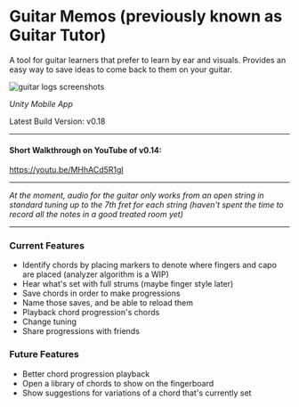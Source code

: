 # Guitar Memos (previously known as Guitar Tutor)

A tool for guitar learners that prefer to learn by ear and visuals. Provides an easy way to save ideas to come back to them on your guitar.

![guitar logs screenshots](https://github.com/user-attachments/assets/559f5fba-63e6-4568-b631-ce90364168b5)

*Unity Mobile App*

Latest Build Version: v0.18

------------------------

#### Short Walkthrough on YouTube of v0.14:

https://youtu.be/MHhACd5R1gI

------------------------

*At the moment, audio for the guitar only works from an open string in standard tuning up to the 7th fret for each string (haven't spent the time to record all the notes in a good treated room yet)*

------------------------

### Current Features

- Identify chords by placing markers to denote where fingers and capo are placed (analyzer algorithm is a WIP)
- Hear what's set with full strums (maybe finger style later)
- Save chords in order to make progressions
- Name those saves, and be able to reload them
- Playback chord progression's chords
- Change tuning
- Share progressions with friends

### Future Features

- Better chord progression playback
- Open a library of chords to show on the fingerboard
- Show suggestions for variations of a chord that's currently set
